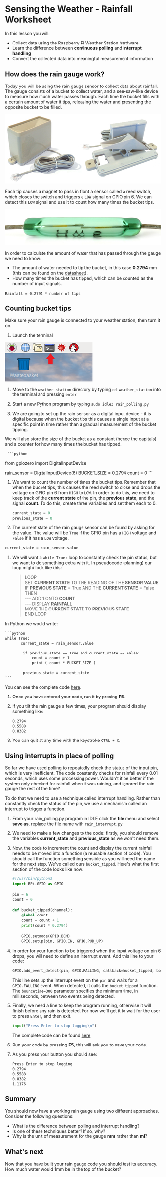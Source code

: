# Sensing the Weather - Rainfall Worksheet

In this lesson you will:

- Collect data using the Raspberry Pi Weather Station hardware
- Learn the difference between **continuous polling** and **interrupt handling**
- Convert the collected data into meaningful measurement information

## How does the rain gauge work?

Today you will be using the rain gauge sensor to collect data about rainfall. The gauge consists of a bucket to collect water, and a see-saw-like device to measure how much water passes through. Each time the bucket fills with a certain amount of water it tips, releasing the water and presenting the opposite bucket to be filled.

  ![](images/rain_gauge_both.jpg)

Each tip causes a magnet to pass in front a sensor called a reed switch, which closes the switch and triggers a `LOW` signal on GPIO pin 6. We can detect this `LOW` signal and use it to count how many times the bucket tips.

  ![](images/reed_switch.jpg)

In order to calculate the amount of water that has passed through the gauge we need to know:

  - The amount of water needed to tip the bucket, in this case **0.2794** mm (this can be found on the [datasheet](https://www.argentdata.com/files/80422_datasheet.pdf)).
  - How many times the bucket has tipped, which can be counted as the number of input signals.

  `Rainfall = 0.2794 * number of tips`


## Counting bucket tips

Make sure your rain gauge is connected to your weather station, then turn it on.

1. Launch the terminal

  ![Terminal](images/terminal.png)


1. Move to the `weather station` directory by typing `cd weather_station` into the terminal and pressing `enter`

1. Start a new Python program by typing `sudo idle3 rain_polling.py`

1. We are going to set up the rain sensor as a digital input device - it is digital because when the bucket tips this causes a single input at a specific point in time rather than a gradual measurement of the bucket tipping.

We will also store the size of the bucket as a constant (hence the capitals) and a counter for how many times the bucket has tipped.

	 ```python
  from gpiozero import DigitalInputDevice

  rain_sensor = DigitalInputDevice(6)
  BUCKET_SIZE = 0.2794
  count = 0
	 ```

1. We want to count the number of times the bucket tips. Remember that when the bucket tips, this causes the reed switch to close and drops the voltage on GPIO pin 6 from `HIGH` to `LOW`. In order to do this, we need to keep track of the **current state** of the pin, the **previous state**, and the signal **count**. To do this, create three variables and set them each to 0.

	```python
	current_state = 0
	previous_state = 0
	```

1. The current state of the rain gauge sensor can be found by asking for the value. The value will be `True` if the GPIO pin has a `HIGH` voltage and `False` if it has a `LOW` voltage. 

```python
current_state = rain_sensor.value
```


1. We will want a `while True:` loop to constantly check the pin status, but we want to do something extra with it. In pseudocode (planning) our loop might look like this:


	> LOOP  
	> SET **CURRENT STATE** TO THE READING OF THE **SENSOR VALUE**  
	> IF **PREVIOUS STATE** = True AND THE **CURRENT STATE** = False THEN  
	> --- ADD 1 ONTO **COUNT**  
	> --- DISPLAY **RAINFALL**  
	> MOVE THE **CURRENT STATE** TO **PREVIOUS STATE**  
	> END LOOP  



  In Python we would write:

	```python
	while True:
	       current_state = rain_sensor.value

	        if previous_state == True and current_state == False:
	            count = count + 1
	            print ( count * BUCKET_SIZE )

			previous_state = current_state
	```

  You can see the complete code [here](code/rainfall_poll.py).

1. Once you have entered your code, run it by presing **F5**.
1. If you tilt the rain gauge a few times, your program should display something like:

    ```
    0.2794
    0.5588
    0.8382
    ```

1. You can quit at any time with the keystroke `CTRL + C`.

## Using interrupts in place of polling

So far we have used polling to repeatedly check the status of the input pin, which is very inefficient. The code constantly checks for rainfall every 0.01 seconds, which uses some processing power. Wouldn't it be better if the system only checked for rainfall when it was raining, and ignored the rain gauge the rest of the time?

To do that we need to use a technique called interrupt handling. Rather than constantly check the status of the pin, we use a mechanism called an interrupt to trigger a function.

1. From your rain_polling.py program in IDLE click the **file** menu and select **save as**, replace the file name with `rain_interrupt.py`

1. We need to make a few changes to the code: firstly, you should remove the variables **current_state** and **previous_state** as we won't need them.

1. Now, the code to increment the count and display the current rainfall needs to be moved into a function (a reusable section of code). You should call the function something sensible as you will need the name for the next step. We've called ours `bucket_tipped`. Here's what the first section of the code looks like now:

    ```python
    #!/usr/bin/python3
    import RPi.GPIO as GPIO

    pin = 6
    count = 0

    def bucket_tipped(channel):
        global count
        count = count + 1
        print(count * 0.2794)

        GPIO.setmode(GPIO.BCM)
        GPIO.setup(pin, GPIO.IN, GPIO.PUD_UP)
    ```

1. In order for your function to be triggered when the input voltage on pin 6 drops, you will need to define an interrupt event. Add this line to your code:

    ```python
    GPIO.add_event_detect(pin, GPIO.FALLING, callback=bucket_tipped, bouncetime=300)
	```

    This line sets up the interrupt event on the `pin` and waits for a `GPIO.FALLING` event. When detected, it calls the `bucket_tipped` function. The `bouncetime=300` parameter specifies the minimum time, in milliseconds, between two events being detected.

1. Finally, we need a line to keep the program running, otherwise it will finish before any rain is detected. For now we'll get it to wait for the user to press `Enter`, and then exit.

    ```python
    input("Press Enter to stop logging\n")
	```

    The complete code can be found [here](code/rain_interrupt.py)

1. Run your code by pressing **F5**, this will ask you to save your code.
2. As you press your button you should see:

	```
	Press Enter to stop logging
	0.2794
	0.5588
	0.8382
	1.1176
	```
## Summary

You should now have a working rain gauge using two different approaches. Consider the following questions:

- What is the difference between polling and interrupt handling?
- Is one of these techniques better? If so, why?
- Why is the unit of measurement for the gauge **mm** rather than **ml**?

## What's next

Now that you have built your rain gauge code you should test its accuracy. How much water would 1mm be in the top of the bucket?
